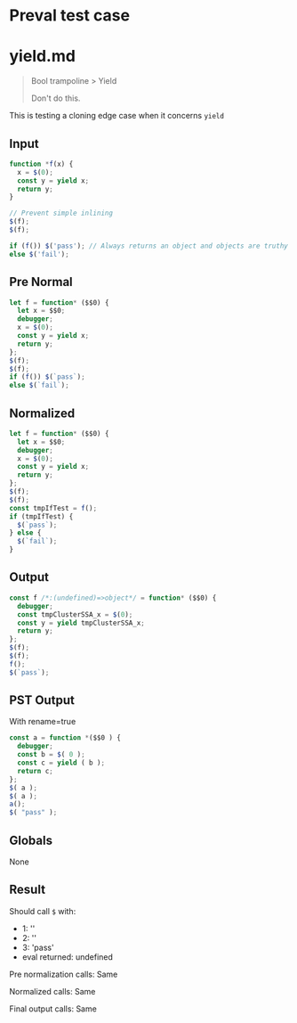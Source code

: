 # Preval test case

# yield.md

> Bool trampoline > Yield
>
> Don't do this.

This is testing a cloning edge case when it concerns `yield`

## Input

`````js filename=intro
function *f(x) {
  x = $(0);
  const y = yield x;
  return y;
}

// Prevent simple inlining
$(f);
$(f);

if (f()) $('pass'); // Always returns an object and objects are truthy
else $('fail');
`````

## Pre Normal


`````js filename=intro
let f = function* ($$0) {
  let x = $$0;
  debugger;
  x = $(0);
  const y = yield x;
  return y;
};
$(f);
$(f);
if (f()) $(`pass`);
else $(`fail`);
`````

## Normalized


`````js filename=intro
let f = function* ($$0) {
  let x = $$0;
  debugger;
  x = $(0);
  const y = yield x;
  return y;
};
$(f);
$(f);
const tmpIfTest = f();
if (tmpIfTest) {
  $(`pass`);
} else {
  $(`fail`);
}
`````

## Output


`````js filename=intro
const f /*:(undefined)=>object*/ = function* ($$0) {
  debugger;
  const tmpClusterSSA_x = $(0);
  const y = yield tmpClusterSSA_x;
  return y;
};
$(f);
$(f);
f();
$(`pass`);
`````

## PST Output

With rename=true

`````js filename=intro
const a = function *($$0 ) {
  debugger;
  const b = $( 0 );
  const c = yield ( b );
  return c;
};
$( a );
$( a );
a();
$( "pass" );
`````

## Globals

None

## Result

Should call `$` with:
 - 1: '<function>'
 - 2: '<function>'
 - 3: 'pass'
 - eval returned: undefined

Pre normalization calls: Same

Normalized calls: Same

Final output calls: Same
